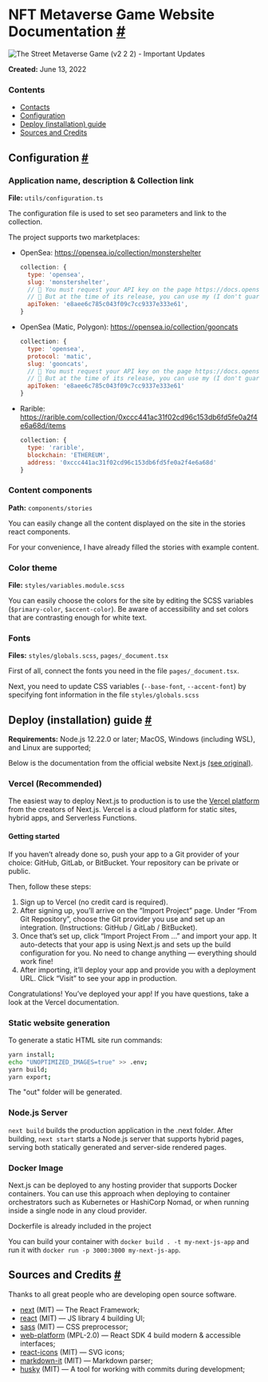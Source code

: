 # NFT Metaverse Game Website Documentation <a id="contacts" href="#contacts">#</a>

![The Street Metaverse Game (v2 2 2) - Important Updates](https://user-images.githubusercontent.com/8299759/173297752-e5551c00-27f8-4b69-86e1-2abdd96f9d3e.png)


**Created:** June 13, 2022<br />

### Contents

- [Contacts](#contacts)
- [Configuration](#configuration)
- [Deploy (installation) guide](#deploy)
- [Sources and Credits](#credits)



## Configuration <a id="configuration" href="#configuration">#</a> 



### Application name, description & Collection link

**File:** `utils/configuration.ts`

The configuration file is used to set seo parameters and link to the collection.

The project supports two marketplaces:

- OpenSea: https://opensea.io/collection/monstershelter
  ```js
  collection: {
    type: 'opensea',
    slug: 'monstershelter',
    // 🚨 You must request your API key on the page https://docs.opensea.io/reference/request-an-api-key
    // 🚨 But at the time of its release, you can use my (I don't guarantee its stability)
    apiToken: 'e8aee6c785c043f09c7cc9337e333e61',
  }
  ```
- OpenSea (Matic, Polygon): https://opensea.io/collection/gooncats
  ```js
  collection: {
    type: 'opensea',
    protocol: 'matic',
    slug: 'gooncats',
    // 🚨 You must request your API key on the page https://docs.opensea.io/reference/request-an-api-key
    // 🚨 But at the time of its release, you can use my (I don't guarantee its stability)
    apiToken: 'e8aee6c785c043f09c7cc9337e333e61'
  }
  ```
- Rarible: https://rarible.com/collection/0xccc441ac31f02cd96c153db6fd5fe0a2f4e6a68d/items
  ```js
  collection: {
    type: 'rarible',
    blockchain: 'ETHEREUM',
    address: '0xccc441ac31f02cd96c153db6fd5fe0a2f4e6a68d'
  }
  ```



### Content components

**Path:** `components/stories`

You can easily change all the content displayed on the site in the stories react components.

For your convenience, I have already filled the stories with example content.



### Color theme

**File:** `styles/variables.module.scss`

You can easily choose the colors for the site by editing the SCSS variables (`$primary-color`, `$accent-color`). Be aware of accessibility and set colors that are contrasting enough for white text.



### Fonts

**Files:** `styles/globals.scss`, `pages/_document.tsx`

First of all, connect the fonts you need in the file `pages/_document.tsx`.

Next, you need to update CSS variables (`--base-font`, `--accent-font`) by specifying font information in the file `styles/globals.scss`



## Deploy (installation) guide <a id="deploy" href="#deploy">#</a> 

**Requirements:** 
    Node.js 12.22.0 or later; 
    MacOS, Windows (including WSL), and Linux are supported;

Below is the documentation from the official website Next.js <a href="https://nextjs.org/docs/deployment">(see original)</a>.

### Vercel (Recommended)

The easiest way to deploy Next.js to production is to use the <a href="https://vercel.com/">Vercel platform</a> from the creators of Next.js. Vercel is a cloud platform for static sites, hybrid apps, and Serverless Functions.

#### Getting started

If you haven’t already done so, push your app to a Git provider of your choice: GitHub, GitLab, or BitBucket. Your repository can be private or public.


Then, follow these steps:

1. Sign up to Vercel (no credit card is required).
1. After signing up, you’ll arrive on the “Import Project” page. Under “From Git Repository”, choose the Git provider you use and set up an integration. (Instructions: GitHub / GitLab / BitBucket).
1. Once that’s set up, click “Import Project From …” and import your app. It auto-detects that your app is using Next.js and sets up the build configuration for you. No need to change anything — everything should work fine!
1. After importing, it’ll deploy your app and provide you with a deployment URL. Click “Visit” to see your app in production.

Congratulations! You’ve deployed your app! If you have questions, take a look at the Vercel documentation.


### Static website generation

To generate a static HTML site run commands:

```bash
yarn install;
echo "UNOPTIMIZED_IMAGES=true" >> .env;
yarn build;
yarn export;
```

The "out" folder will be generated.

### Node.js Server

`next build` builds the production application in the .next folder. After building, `next start` starts a Node.js server that supports hybrid pages, serving both statically generated and server-side rendered pages.




### Docker Image

Next.js can be deployed to any hosting provider that supports Docker containers. You can use this approach when deploying to container orchestrators such as Kubernetes or HashiCorp Nomad, or when running inside a single node in any cloud provider.

Dockerfile is already included in the project

You can build your container with `docker build . -t my-next-js-app` and run it with `docker run -p 3000:3000 my-next-js-app`.



## Sources and Credits <a id="credits" href="#credits">#</a>

Thanks to all great people who are developing open source software.

- [next](https://www.npmjs.com/package/next) (MIT) — The React Framework;
- [react](https://www.npmjs.com/package/react) (MIT) — JS library 4 building UI;
- [sass](https://www.npmjs.com/package/sass) (MIT) — CSS preprocessor;
- [web-platform](https://www.npmjs.com/package/web-platform-alpha) (MPL-2.0) — React SDK 4 build modern & accessible interfaces;
- [react-icons](https://www.npmjs.com/package/react-icons) (MIT) — SVG icons;
- [markdown-it](https://www.npmjs.com/package/markdown-it) (MIT) — Markdown parser;
- [husky](https://www.npmjs.com/package/husky) (MIT) — A tool for working with commits during development;

